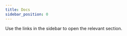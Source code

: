 ```yaml
---
title: Docs
sidebar_position: 0
---
```


Use the links in the sidebar to open the relevant section.
